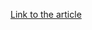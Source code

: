 [Link to the article](https://fieldeffect.com/blog/apt-29-hustles-high-profile-organizations-with-malicious-rdp-files)
